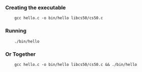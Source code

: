 ### Creating the executable
```
    gcc hello.c -o bin/hello libcs50/cs50.c
```

### Running
```
    ./bin/hello
```

### Or Together
```
    gcc hello.c -o bin/hello libcs50/cs50.c && ./bin/hello
```